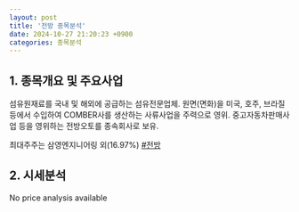 ```yaml
---
layout: post
title: '전방 종목분석'
date: 2024-10-27 21:20:23 +0900
categories: 종목분석
---
```


## 1. 종목개요 및 주요사업

섬유원재료를 국내 및 해외에 공급하는 섬유전문업체. 원면(면화)을 미국, 호주, 브라질 등에서 수입하여 COMBER사를 생산하는 사류사업을 주력으로 영위. 중고자동차판매사업 등을 영위하는 전방오토를 종속회사로 보유.

최대주주는 삼영엔지니어링 외(16.97%)
[#전방](#)

## 2. 시세분석

No price analysis available
